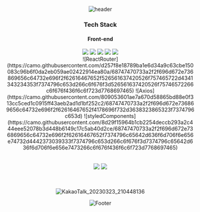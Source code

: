 <div align="center">

![header](https://capsule-render.vercel.app/api?type=waving&color=440bd4&height=300&section=header&text=Jungki's%20Github&fontSize=90&fontColor=EB688D&animation=fadeIn)
<!-- https://github.com/kyechan99/capsule-render -->
<!--   띄어쓰기 :" "     -->

<div align=center>
      <h3> Tech Stack </h3>
</div>
      
<!-- <img src="https://img.shields.io/badge/표시할이름-색상?style=for-the-badge&logo=기술스택아이콘&logoColor=white"> -->
<!-- https://simpleicons.org/ -->

#### Front-end
<img src="https://img.shields.io/badge/React-61DAFB?style=for-the-badge&logo=React&logoColor=black">
<img src="https://img.shields.io/badge/Javascript-#F7DF1E?style=for-the-badge&logo=Javascript&logoColor=white">
<img src="https://img.shields.io/badge/Css-1572B6?style=for-the-badge&logo=Css&logoColor=white">
<img src="https://img.shields.io/badge/Redux-764ABC?style=for-the-badge&logo=Redux&logoColor=purple">
<img src="https://img.shields.io/badge/Next.js-000000?style=for-the-badge&logo=Next.js&logoColor=white">


<br>
![ReactRouter](https://camo.githubusercontent.com/d257f8e18789ba1e6d34a9c63cbe150083c96b6f0da2eb059ae02422914ea80a/68747470733a2f2f696d672e736869656c64732e696f2f62616467652f526561637420526f757465722d4341343234353f7374796c653d266c6f676f3d526561637420526f75746572266c6f676f436f6c6f723d7768697465)
![Axios](https://camo.githubusercontent.com/809053601ae7a670d58865bd88e0f313cc5ced1c0915ff43aeb2ad1d1bf252c2/68747470733a2f2f696d672e736869656c64732e696f2f62616467652f4178696f732d3638323865323f7374796c653d)
![styledComponents](https://camo.githubusercontent.com/8d29f15964b1cb2254deccb293a2c444eee52078b3d448b6149c17c5ab40d2ce/68747470733a2f2f696d672e736869656c64732e696f2f62616467652f7374796c65642d636f6d706f6e656e74732d4442373039333f7374796c653d266c6f676f3d7374796c65642d636f6d706f6e656e7473266c6f676f436f6c6f723d7768697465)
    



<br>
<br>
<br>
<!-- 테마 색상 : dark, radical, merko,guvbox,tokyonight,onedark,cabalt,synthwave,highcontrast,dracula -->

<img src="https://github-readme-stats.vercel.app/api?username=Jungki96&show_icons=true&theme=dracula">
      <img src="https://github-readme-stats.vercel.app/api/top-langs/?username=Jungki96&layout=compact&theme=radical">


<br>
<br>
<br>

![KakaoTalk_20230323_210448136](https://user-images.githubusercontent.com/62395784/227975372-9ee3e0dc-31ec-4acc-9600-119eb9bcd82e.png)      

      
![Footer](https://capsule-render.vercel.app/api?type=waving&color=440bd4&height=200&section=footer)
</div>
